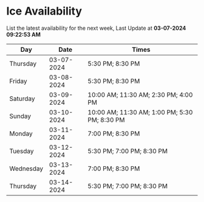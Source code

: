 # Ice Availability

List the latest availability for the next week, Last Update at **03-07-2024 09:22:53 AM**

| Day         | Date        | Times       |
| ----------- | ----------- | ----------- |
|Thursday|03-07-2024|5:30 PM; 8:30 PM|
|Friday|03-08-2024|5:30 PM; 8:30 PM|
|Saturday|03-09-2024|10:00 AM; 11:30 AM; 2:30 PM; 4:00 PM|
|Sunday|03-10-2024|10:00 AM; 11:30 AM; 1:00 PM; 5:30 PM; 8:30 PM|
|Monday|03-11-2024|7:00 PM; 8:30 PM|
|Tuesday|03-12-2024|5:30 PM; 7:00 PM; 8:30 PM|
|Wednesday|03-13-2024|7:00 PM; 8:30 PM|
|Thursday|03-14-2024|5:30 PM; 7:00 PM; 8:30 PM|
